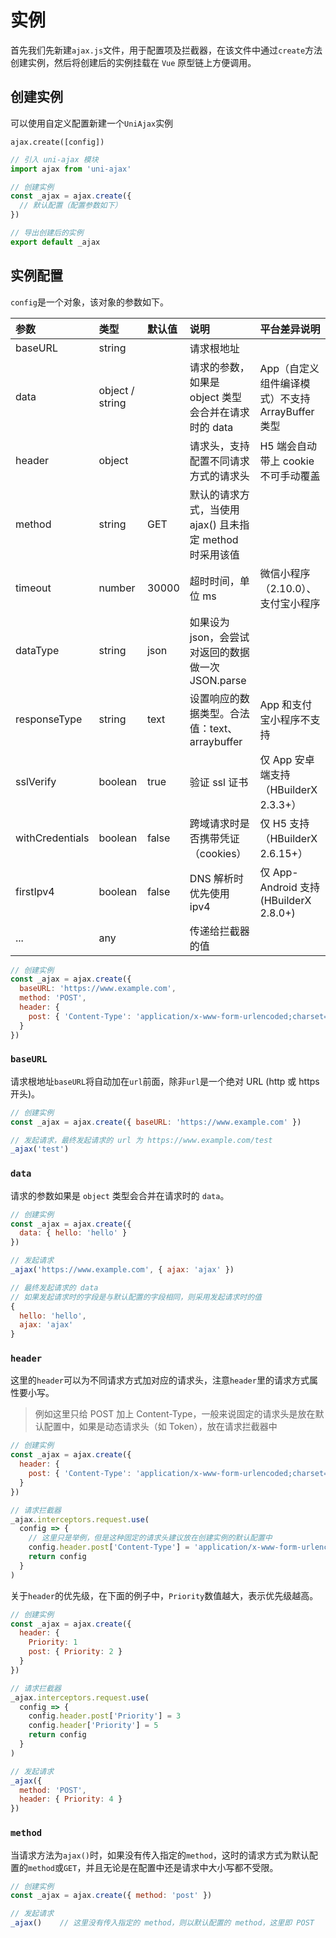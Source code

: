 # 实例

首先我们先新建`ajax.js`文件，用于配置项及拦截器，在该文件中通过`create`方法创建实例，然后将创建后的实例挂载在 `Vue` 原型链上方便调用。

## 创建实例

可以使用自定义配置新建一个`UniAjax`实例

`ajax.create([config])`

```JavaScript
// 引入 uni-ajax 模块
import ajax from 'uni-ajax'

// 创建实例
const _ajax = ajax.create({
  // 默认配置（配置参数如下）
})

// 导出创建后的实例
export default _ajax
```

## 实例配置

`config`是一个对象，该对象的参数如下。

| 参数            | 类型            | 默认值 | 说明                                                     | 平台差异说明                                     |
| :-------------- | :-------------- | :----- | :------------------------------------------------------- | :----------------------------------------------- |
| baseURL         | string          |        | 请求根地址                                               |                                                  |
| data            | object / string |        | 请求的参数，如果是 object 类型会合并在请求时的 data      | App（自定义组件编译模式）不支持 ArrayBuffer 类型 |
| header          | object          |        | 请求头，支持配置不同请求方式的请求头                     | H5 端会自动带上 cookie 不可手动覆盖              |
| method          | string          | GET    | 默认的请求方式，当使用 ajax() 且未指定 method 时采用该值 |
| timeout         | number          | 30000  | 超时时间，单位 ms                                        | 微信小程序（2.10.0）、支付宝小程序               |
| dataType        | string          | json   | 如果设为 json，会尝试对返回的数据做一次 JSON.parse       |
| responseType    | string          | text   | 设置响应的数据类型。合法值：text、arraybuffer            | App 和支付宝小程序不支持                         |
| sslVerify       | boolean         | true   | 验证 ssl 证书                                            | 仅 App 安卓端支持（HBuilderX 2.3.3+）            |
| withCredentials | boolean         | false  | 跨域请求时是否携带凭证（cookies）                        | 仅 H5 支持（HBuilderX 2.6.15+）                  |
| firstIpv4       | boolean         | false  | DNS 解析时优先使用 ipv4                                  | 仅 App-Android 支持 (HBuilderX 2.8.0+)           |
| ...             | any             |        | 传递给拦截器的值                                         |                                                  |

```JavaScript
// 创建实例
const _ajax = ajax.create({
  baseURL: 'https://www.example.com',
  method: 'POST',
  header: {
    post: { 'Content-Type': 'application/x-www-form-urlencoded;charset=utf-8' }
  }
})
```

### `baseURL`

请求根地址`baseURL`将自动加在`url`前面，除非`url`是一个绝对 URL (http 或 https 开头)。

```JavaScript
// 创建实例
const _ajax = ajax.create({ baseURL: 'https://www.example.com' })

// 发起请求，最终发起请求的 url 为 https://www.example.com/test
_ajax('test')
```

### `data`

请求的参数如果是 `object` 类型会合并在请求时的 `data`。

```JavaScript
// 创建实例
const _ajax = ajax.create({
  data: { hello: 'hello' }
})

// 发起请求
_ajax('https://www.example.com', { ajax: 'ajax' })

// 最终发起请求的 data
// 如果发起请求时的字段是与默认配置的字段相同，则采用发起请求时的值
{
  hello: 'hello',
  ajax: 'ajax'
}
```

### `header`

这里的`header`可以为不同请求方式加对应的请求头，注意`header`里的请求方式属性要小写。

> 例如这里只给 POST 加上 Content-Type，一般来说固定的请求头是放在默认配置中，如果是动态请求头（如 Token），放在请求拦截器中

```JavaScript
// 创建实例
const _ajax = ajax.create({
  header: {
    post: { 'Content-Type': 'application/x-www-form-urlencoded;charset=utf-8' }
  }
})

// 请求拦截器
_ajax.interceptors.request.use(
  config => {
    // 这里只是举例，但是这种固定的请求头建议放在创建实例的默认配置中
    config.header.post['Content-Type'] = 'application/x-www-form-urlencoded;charset=utf-8'
    return config
  }
)
```

关于`header`的优先级，在下面的例子中，`Priority`数值越大，表示优先级越高。

```JavaScript
// 创建实例
const _ajax = ajax.create({
  header: {
    Priority: 1
    post: { Priority: 2 }
  }
})

// 请求拦截器
_ajax.interceptors.request.use(
  config => {
    config.header.post['Priority'] = 3
    config.header['Priority'] = 5
    return config
  }
)

// 发起请求
_ajax({
  method: 'POST',
  header: { Priority: 4 }
})
```

### `method`

当请求方法为`ajax()`时，如果没有传入指定的`method`，这时的请求方式为默认配置的`method`或`GET`，并且无论是在配置中还是请求中大小写都不受限。

```JavaScript
// 创建实例
const _ajax = ajax.create({ method: 'post' })

// 发起请求
_ajax()    // 这里没有传入指定的 method，则以默认配置的 method，这里即 POST
```
